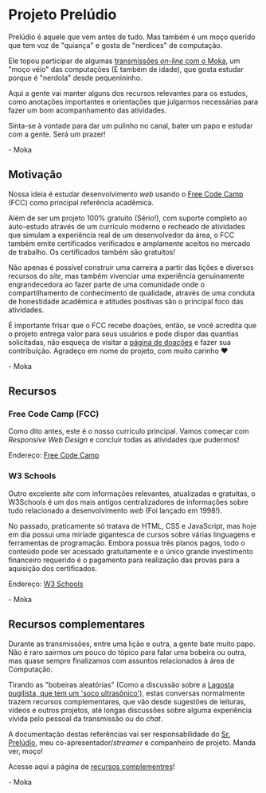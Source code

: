 # Projeto Prelúdio

Prelúdio é aquele que vem antes de tudo. Mas também é um moço querido que tem voz de "quiança" e gosta de "nerdices" de computação.

Ele topou participar de algumas [transmissões _on-line_ com o Moka](https://twitch.tv/MokaTechPlays), um "moço véio" das computações (E também de idade), que gosta estudar porque é "nerdola" desde pequenininho.

Aqui a gente vai manter alguns dos recursos relevantes para os estudos, como anotações importantes e orientações que julgarmos necessárias para fazer um bom acompanhamento das atividades.

Sinta-se à vontade para dar um pulinho no canal, bater um papo e estudar com a gente. Será um prazer!

\- Moka

## Motivação

Nossa ideia é estudar desenvolvimento _web_ usando o [Free Code Camp](https://freecodecamp.org) (FCC) como principal referência acadêmica.

Além de ser um projeto 100% gratuito (Sério!), com suporte completo ao auto-estudo através de um currículo moderno e recheado de atividades que simulam a experiência real de um desenvolvedor da área, o FCC também emite certificados verificados e amplamente aceitos no mercado de trabalho. Os certificados também são gratuitos!

Não apenas é possível construir uma carreira a partir das lições e diversos recursos do _site_, mas também vivenciar uma experiência genuinamente engrandecedora ao fazer parte de uma comunidade onde o compartilhamento de conhecimento de qualidade, através de uma conduta de honestidade acadêmica e atitudes positivas são o principal foco das atividades.

É importante frisar que o FCC recebe doações, então, se você acredita que o projeto entrega valor para seus usuários e pode dispor das quantias solicitadas, não esqueça de visitar a [página de doações](https://www.freecodecamp.org/donate/) e fazer sua contribuição. Agradeço em nome do projeto, com muito carinho :heart:

\- Moka

## Recursos

### Free Code Camp (FCC)

Como dito antes, este é o nosso currículo principal. Vamos começar com _Responsive Web Design_ e concluir todas as atividades que pudermos!

Endereço: [Free Code Camp](https://freecodecamp.org)

### W3 Schools

Outro excelente _site_ com informações relevantes, atualizadas e gratuitas, o W3Schools é um dos mais antigos centralizadores de informações sobre tudo relacionado a desenvolvimento _web_ (Foi lançado em 1998!).

No passado, praticamente só tratava de HTML, CSS e JavaScript, mas hoje em dia possui uma miríade gigantesca de cursos sobre várias linguagens e ferramentas de programação. Embora possua três planos pagos, todo o conteúdo pode ser acessado gratuitamente e o único grande investimento financeiro requerido é o pagamento para realização das provas para a aquisição dos certificados.

Endereço: [W3 Schools](https://www.w3schools.com/)

\- Moka

## Recursos complementares

Durante as transmissões, entre uma lição e outra, a gente bate muito papo. Não é raro sairmos um pouco do tópico para falar uma bobeira ou outra, mas quase sempre finalizamos com assuntos relacionados à área de Computação.

Tirando as "bobeiras aleatórias" (Como a discussão sobre a [Lagosta pugilista, que tem um 'soco ultrasônico'](https://goodandgreenguides.com/boxing-lobster-or-rainbow-lobster-caracteristics-and-scientific-name)), estas conversas normalmente trazem recursos complementares, que vão desde sugestões de leituras, vídeos e outros projetos, até longas discussões sobre alguma experiência vivida pelo pessoal da transmissão ou do _chat_.

A documentação destas referências vai ser responsabilidade do [Sr. Prelúdio](https://github.com/SeuAilton), meu co-apresentador/_streamer_ e companheiro de projeto. Manda ver, moço!

Acesse aqui a página de [recursos complementres](recursosComplementares.md)!

\- Moka
